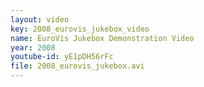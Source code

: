 ```yaml
---
layout: video
key: 2008_eurovis_jukebox_video
name: EuroVis Jukebox Demonstration Video
year: 2008
youtube-id: yE1pDH56rFc
file: 2008_eurovis_jukebox.avi
---
```


